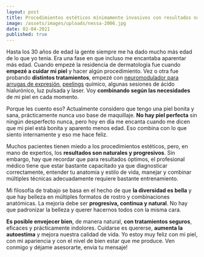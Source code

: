 ```yaml
---
layout: post
title: Procedimientos estéticos mínimamente invasivos con resultados naturales
image: /assets/images/uploads/nessa-2006.jpg
date: 02-04-2021
published: true
---
```

Hasta los 30 años de edad la gente siempre me ha dado mucho más edad de lo que yo tenia. Era una fase en que incluso me encantaba aparentar más edad. Cuando empezé la residencia de dermatología fue cuando **empezé a cuidar mi piel** y hacer algún procedimiento. Vez o otra fue probando **distintos tratamientos**, empezé con [neuromodulador para arrugas de expresión](/tratamientos/preguntas-frecuentes-toxina-botulinica-botox), [peelings](/blog/peelings-quimicos) químico, algunas sesiones de ácido hialurónico, luz pulsada y laser. Voy **combinando según las necesidades** de mi piel en cada momento.

Porque les cuento eso? Actualmente considero que tengo una piel bonita y sana, prácticamente nunca uso base de maquillaje. **No hay piel perfecta** sin ningún desperfecto nunca, pero hoy en día me encanta cuando me dicen que mi piel está bonita y aparento menos edad. Eso combina con lo que siento internamente y eso me hace feliz.

Muchos pacientes tienen miedo a los procedimientos estéticos, pero, en mano de expertos, los **resultados son naturales y progresivos**. Sin embargo, hay que recordar que para resultados óptimos, el profesional médico tiene que estar bastante capacitado ya que diagnosticar correctamente, entender tu anatomía y estilo de vida, manejar y combinar múltiples técnicas adecuadamente requiere bastante entrenamiento.

Mi filosofía de trabajo se basa en el hecho de que **la diversidad es bella** y que hay belleza en múltiples formatos de rostro y combinaciones anatómicas. La mejoría debe ser **progresiva, continua y natural**. No hay que padronizar la belleza y querer hacernos todos con la misma cara. 

**Es posible envejecer bien**, de manera natural, **con tratamientos seguros**, eficaces y prácticamente indolores. Cuidarse es quererse, **aumenta la autoestima** y mejora nuestra calidad de vida. Yo estoy muy feliz con mi piel, con mi apariencia y con el nivel de bien estar que me produce. Ven conmigo y déjame asesorarte, envia tu mensaje!
